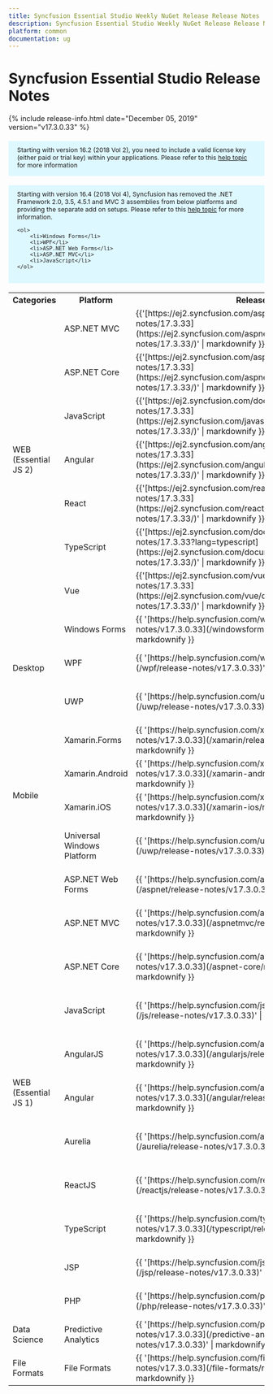 ```yaml
---
title: Syncfusion Essential Studio Weekly NuGet Release Release Notes  
description: Syncfusion Essential Studio Weekly NuGet Release Release Notes  
platform: common
documentation: ug
---
```


# Syncfusion Essential Studio  Release Notes  

{% include release-info.html date="December 05, 2019"   version="v17.3.0.33" %} 

<style>
#license {
    font-size: .88em!important;
margin-top: 1.5em;     margin-bottom: 1.5em;
    background-color: #def8ff;
    padding: 10px 17px 14px;
}
</style>

<div id="license">
Starting with version 16.2 (2018 Vol 2), you need to include a valid license key (either paid or trial key) within your applications. 
Please refer to this <a href="/common/essential-studio/licensing/license-key">help topic</a> for more information 
</div>


<div id="license">
    Starting with version 16.4 (2018 Vol 4), Syncfusion has removed the .NET Framework 2.0, 3.5, 4.5.1 and MVC 3 assemblies from below platforms and providing the separate add on setups.
    Please refer to this <a href="/common/essential-studio/installation/essential-studio-platform-framework-add-ons">help topic</a> for more information.

    <ol>
        <li>Windows Forms</li>
        <li>WPF</li>
        <li>ASP.NET Web Forms</li>
        <li>ASP.NET MVC</li>
        <li>JavaScript</li>
    </ol>

</div>


<table>
<tr>
<th>
Categories</th><th>
Platform</th><th>
Release Notes</th><th>
Read Me</th></tr>
<tr>
<td rowspan="7">
WEB (Essential JS 2)
</td>
<td>
ASP.NET MVC
</td>
<td>{{'[https://ej2.syncfusion.com/aspnetmvc/documentation/release-notes/17.3.33](https://ej2.syncfusion.com/aspnetmvc/documentation/release-notes/17.3.33/)' | markdownify }}
</td>
<td>{{'[http://files2.syncfusion.com/Installs/v17.3.0.33/ReadMe/essential-js2/TypeScript.html](http://files2.syncfusion.com/Installs/v17.3.0.33/ReadMe/essential-js2/ASPMVC.html)' | markdownify }}
</td>
</tr>
<tr>
<td>
ASP.NET Core	
</td>
<td>{{'[https://ej2.syncfusion.com/aspnetcore/documentation/release-notes/17.3.33](https://ej2.syncfusion.com/aspnetcore/documentation/release-notes/17.3.33/)' | markdownify }}
</td>
<td>{{'[http://files2.syncfusion.com/Installs/v17.3.0.33/ReadMe/essential-js2/TypeScript.html](http://files2.syncfusion.com/Installs/v17.3.0.33/ReadMe/essential-js2/ASPNETCORE.html)' | markdownify }}
</td>
</tr>
<tr>
<td>
JavaScript
</td>
<td>{{'[https://ej2.syncfusion.com/documentation/release-notes/17.3.33](https://ej2.syncfusion.com/javascript/documentation/release-notes/17.3.33/)' | markdownify }}
</td>
<td>{{'[http://files2.syncfusion.com/Installs/v17.3.0.33/ReadMe/essential-js2/JavaScript.html](http://files2.syncfusion.com/Installs/v17.3.0.33/ReadMe/essential-js2/JavaScript.html)' | markdownify }}
</td>
</tr>
<tr>
<td>
Angular
</td>
<td>{{'[https://ej2.syncfusion.com/angular/documentation/release-notes/17.3.33](https://ej2.syncfusion.com/angular/documentation/release-notes/17.3.33/)' | markdownify }}
</td>
<td>{{'[http://files2.syncfusion.com/Installs/v17.3.0.33/ReadMe/essential-js2/Angular.html](http://files2.syncfusion.com/Installs/v17.3.0.33/ReadMe/essential-js2/Angular.html)' | markdownify }}
</td>
</tr>
<tr>
<td>
React
</td>
<td>{{'[https://ej2.syncfusion.com/react/documentation/release-notes/17.3.33](https://ej2.syncfusion.com/react/documentation/release-notes/17.3.33/)' | markdownify }}
</td>
<td>{{'[http://files2.syncfusion.com/Installs/v17.3.0.33/ReadMe/essential-js2/React.html](http://files2.syncfusion.com/Installs/v17.3.0.33/ReadMe/essential-js2/React.html)' | markdownify }}
</td>
</tr>
<tr>
<td>
TypeScript
</td>
<td>{{'[https://ej2.syncfusion.com/documentation/release-notes/17.3.33?lang=typescript](https://ej2.syncfusion.com/documentation/release-notes/17.3.33/)' | markdownify }}
</td>
<td>{{'[http://files2.syncfusion.com/Installs/v17.3.0.33/ReadMe/essential-js2/TypeScript.html](http://files2.syncfusion.com/Installs/v17.3.0.33/ReadMe/essential-js2/TypeScript.html)' | markdownify }}
</td>
</tr>
<tr>
<td>
Vue
</td>
<td>{{'[https://ej2.syncfusion.com/vue/documentation/release-notes/17.3.33](https://ej2.syncfusion.com/vue/documentation/release-notes/17.3.33/)' | markdownify }}
</td>
<td>{{'[http://files2.syncfusion.com/Installs/v17.3.0.33/ReadMe/essential-js2/Vue.html](http://files2.syncfusion.com/Installs/v17.3.0.33/ReadMe/essential-js2/Vue.html)' | markdownify }}
</td>
</tr>
<tr>
<td rowspan="3">
Desktop
</td>
<td>
Windows Forms
</td>
<td>{{ '[https://help.syncfusion.com/windowsforms/release-notes/v17.3.0.33](/windowsforms/release-notes/v17.3.0.33)' | markdownify }}
</td>
<td>{{ '[http://files2.syncfusion.com/Installs/v17.3.0.33/ReadMe/WindowsForms.html](http://files2.syncfusion.com/Installs/v17.3.0.33/ReadMe/WindowsForms.html)' | markdownify }}
</td>
</tr>
<tr>
<td>
WPF
</td>
<td>{{ '[https://help.syncfusion.com/wpf/release-notes/v17.3.0.33](/wpf/release-notes/v17.3.0.33)' | markdownify }}
</td>
<td>{{ '[http://files2.syncfusion.com/Installs/v17.3.0.33/ReadMe/WPF.html](http://files2.syncfusion.com/Installs/v17.3.0.33/ReadMe/WPF.html)' | markdownify }}
</td>
</tr>
<tr>
<td>
UWP
</td>
<td>{{ '[https://help.syncfusion.com/uwp/release-notes/v17.3.0.33](/uwp/release-notes/v17.3.0.33)' | markdownify }}
</td>
<td>{{ '[http://files2.syncfusion.com/Installs/v17.3.0.33/ReadMe/UniversalWindows.html](http://files2.syncfusion.com/Installs/v17.3.0.33/ReadMe/UniversalWindows.html)' | markdownify }}
</td>
</tr>
<tr>
<td rowspan="4">
Mobile
</td>
<td>
Xamarin.Forms
</td>
<td>{{ '[https://help.syncfusion.com/xamarin/release-notes/v17.3.0.33](/xamarin/release-notes/v17.3.0.33)' | markdownify }}
</td>
<td>{{ '[http://files2.syncfusion.com/Installs/v17.3.0.33/ReadMe/Xamarin_Forms.html](http://files2.syncfusion.com/Installs/v17.3.0.33/ReadMe/Xamarin_Forms.html)' | markdownify }}
</td>
</tr>
<tr>
<td>
Xamarin.Android
</td>
<td>{{ '[https://help.syncfusion.com/xamarin-android/release-notes/v17.3.0.33](/xamarin-android/release-notes/v17.3.0.33)' | markdownify }}
</td>
<td>{{ '[http://files2.syncfusion.com/Installs/v17.3.0.33/ReadMe/Xamarin_Forms.html](http://files2.syncfusion.com/Installs/v17.3.0.33/ReadMe/Xamarin_Forms.html)' | markdownify }}
</td>
</tr>
<tr>
<td>
Xamarin.iOS
</td>
<td>{{ '[https://help.syncfusion.com/xamarin-ios/release-notes/v17.3.0.33](/xamarin-ios/release-notes/v17.3.0.33)' | markdownify }}
</td>
<td>{{ '[http://files2.syncfusion.com/Installs/v17.3.0.33/ReadMe/Xamarin_Forms.html](http://files2.syncfusion.com/Installs/v17.3.0.33/ReadMe/Xamarin_Forms.html)' | markdownify }}
</td>
</tr>
<tr>
<td>
Universal Windows Platform
</td>
<td>{{ '[https://help.syncfusion.com/uwp/release-notes/v17.3.0.33](/uwp/release-notes/v17.3.0.33)' | markdownify }}
</td>
<td>{{ '[http://files2.syncfusion.com/Installs/v17.3.0.33/ReadMe/UniversalWindows.html](http://files2.syncfusion.com/Installs/v17.3.0.33/ReadMe/UniversalWindows.html)' | markdownify }}
</td>
</tr>
<tr>
<td rowspan="11">
WEB (Essential JS 1)
</td>
<td>
ASP.NET Web Forms
</td>
<td>{{ '[https://help.syncfusion.com/aspnet/release-notes/v17.3.0.33](/aspnet/release-notes/v17.3.0.33)' | markdownify }}
</td>
<td>{{ '[http://files2.syncfusion.com/Installs/v17.3.0.33/ReadMe/essential-js1/ASP.html](http://files2.syncfusion.com/Installs/v17.3.0.33/ReadMe/essential-js1/ASP.html)' | markdownify }}
</td>
</tr>
<tr>
<td>
ASP.NET MVC
</td>
<td>{{ '[https://help.syncfusion.com/aspnetmvc/release-notes/v17.3.0.33](/aspnetmvc/release-notes/v17.3.0.33)' | markdownify }}
</td>
<td>{{ '[http://files2.syncfusion.com/Installs/v17.3.0.33/ReadMe/essential-js1/ASPMVC.html](http://files2.syncfusion.com/Installs/v17.3.0.33/ReadMe/essential-js1/ASPMVC.html)' | markdownify }}
</td>
</tr>
<tr>
<td>
ASP.NET Core
</td>
<td>{{ '[https://help.syncfusion.com/aspnet-core/release-notes/v17.3.0.33](/aspnet-core/release-notes/v17.3.0.33)' | markdownify }}
</td>
<td>
{{ '[http://files2.syncfusion.com/Installs/v17.3.0.33/ReadMe/essential-js1/ASPNETCORE.html](http://files2.syncfusion.com/Installs/v17.3.0.33/ReadMe/essential-js1/ASPNETCORE.html)' | markdownify }}
</td>
</tr>
<tr>
<td>
JavaScript
</td>
<td>{{ '[https://help.syncfusion.com/js/release-notes/v17.3.0.33](/js/release-notes/v17.3.0.33)' | markdownify }}
</td>
<td>{{ '[http://files2.syncfusion.com/Installs/v17.3.0.33/ReadMe/essential-js1/JavaScript.html](http://files2.syncfusion.com/Installs/v17.3.0.33/ReadMe/essential-js1/JavaScript.html)' | markdownify }}
</td>
</tr>
<tr>
<td>
AngularJS
</td>
<td>{{ '[https://help.syncfusion.com/angularjs/release-notes/v17.3.0.33](/angularjs/release-notes/v17.3.0.33)' | markdownify }}
</td>
<td>{{ '[http://files2.syncfusion.com/Installs/v17.3.0.33/ReadMe/essential-js1/AngularJS.html](http://files2.syncfusion.com/Installs/v17.3.0.33/ReadMe/essential-js1/AngularJS.html)' | markdownify }}
</td>
</tr>
<tr>
<td>
Angular
</td>
<td>{{ '[https://help.syncfusion.com/angular/release-notes/v17.3.0.33](/angular/release-notes/v17.3.0.33)' | markdownify }}
</td>
<td>{{ '[http://files2.syncfusion.com/Installs/v17.3.0.33/ReadMe/essential-js1/Angular.html](http://files2.syncfusion.com/Installs/v17.3.0.33/ReadMe/essential-js1/Angular.html)' | markdownify }}
</td>
</tr>
<tr>
<td>
Aurelia
</td>
<td>{{ '[https://help.syncfusion.com/aurelia/release-notes/v17.3.0.33](/aurelia/release-notes/v17.3.0.33)' | markdownify }}
</td>
<td>{{ '[http://files2.syncfusion.com/Installs/v17.3.0.33/ReadMe/essential-js1/Aurelia.html](http://files2.syncfusion.com/Installs/v17.3.0.33/ReadMe/essential-js1/Aurelia.html)' | markdownify }}
</td>
</tr>
<tr>
<td>
ReactJS
</td>
<td>{{ '[https://help.syncfusion.com/reactjs/release-notes/v17.3.0.33](/reactjs/release-notes/v17.3.0.33)' | markdownify }}
</td>
<td>{{ '[http://files2.syncfusion.com/Installs/v17.3.0.33/ReadMe/essential-js1/ReactJS.html](http://files2.syncfusion.com/Installs/v17.3.0.33/ReadMe/essential-js1/ReactJS.html)' | markdownify }}
</td>
</tr>
<tr>
<td>
TypeScript
</td>
<td>{{ '[https://help.syncfusion.com/typescript/release-notes/v17.3.0.33](/typescript/release-notes/v17.3.0.33)' | markdownify }}
</td>
<td>{{ '[http://files2.syncfusion.com/Installs/v17.3.0.33/ReadMe/essential-js1/TypeScript.html](http://files2.syncfusion.com/Installs/v17.3.0.33/ReadMe/essential-js1/TypeScript.html)' | markdownify }}
</td>
</tr>
<tr>
<td>
JSP
</td>
<td>{{ '[https://help.syncfusion.com/jsp/release-notes/v17.3.0.33](/jsp/release-notes/v17.3.0.33)' | markdownify }}
</td>
<td>{{ '[http://files2.syncfusion.com/Installs/v17.3.0.33/ReadMe/essential-js1/JSP.html](http://files2.syncfusion.com/Installs/v17.3.0.33/ReadMe/essential-js1/JSP.html)' | markdownify }}
</td>
</tr>
<tr>
<td>
PHP
</td>
<td>{{ '[https://help.syncfusion.com/php/release-notes/v17.3.0.33](/php/release-notes/v17.3.0.33)' | markdownify }}
</td>
<td>{{ '[http://files2.syncfusion.com/Installs/v17.3.0.33/ReadMe/essential-js1/PHP.html](http://files2.syncfusion.com/Installs/v17.3.0.33/ReadMe/essential-js1/PHP.html)' | markdownify }}
</td>
</tr>
<tr>
<td>
Data Science
</td>
<td>
Predictive Analytics
</td>
<td>{{ '[https://help.syncfusion.com/predictive-analytics/release-notes/v17.3.0.33](/predictive-analytics/release-notes/v17.3.0.33)' | markdownify }}
</td>
<td>
</td>
</tr>
<tr>
<td>
File Formats
</td>
<td>
File Formats
</td>
<td>{{ '[https://help.syncfusion.com/file-formats/release-notes/v17.3.0.33](/file-formats/release-notes/v17.3.0.33)' | markdownify }}
</td>
<td>
</td>
</tr>
</table>
